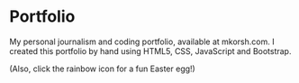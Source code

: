 # Portfolio

My personal journalism and coding portfolio, available at mkorsh.com.
I created this portfolio by hand using HTML5, CSS, JavaScript and Bootstrap.

(Also, click the rainbow icon for a fun Easter egg!)
